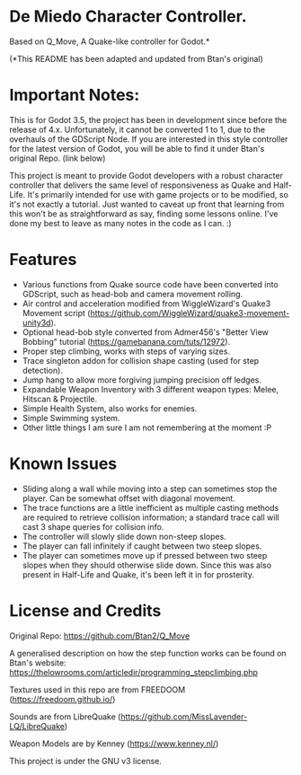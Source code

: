 # De Miedo Character Controller.
Based on Q_Move, A Quake-like controller for Godot.* 

(*This README has been adapted and updated from Btan's original)

# Important Notes:
This is for Godot 3.5, the project has been in development since before the release of 4.x. Unfortunately, it cannot be converted 1 to 1, due to the overhauls of the GDScript Node. If you are interested in this style controller for the latest version of Godot, you will be able to find it under Btan's original Repo. (link below)

This project is meant to provide Godot developers with a robust character controller that delivers the same level of responsiveness as Quake and Half-Life. It's primarily intended for use with game projects or to be modified, so it's not exactly a tutorial. Just wanted to caveat up front that learning from this won't be as straightforward as say, finding some lessons online. I've done my best to leave as many notes in the code as I can. :)

# Features
  - Various functions from Quake source code have been converted into GDScript, such as head-bob and camera movement rolling. 
  - Air control and acceleration modified from WiggleWizard's Quake3 Movement script (https://github.com/WiggleWizard/quake3-movement-unity3d).
  - Optional head-bob style converted from Admer456's "Better View Bobbing" tutorial (https://gamebanana.com/tuts/12972).
  - Proper step climbing, works with steps of varying sizes.
  - Trace singleton addon for collision shape casting (used for step detection).
  - Jump hang to allow more forgiving jumping precision off ledges.
  - Expandable Weapon Inventory with 3 different weapon types: Melee, Hitscan & Projectile.
  - Simple Health System, also works for enemies.
  - Simple Swimming system.
  - Other little things I am sure I am not remembering at the moment :P

# Known Issues
  - Sliding along a wall while moving into a step can sometimes stop the player. Can be somewhat offset with diagonal movement.
  - The trace functions are a little inefficient as multiple casting methods are required to retrieve collision information; a standard trace call will cast 3 shape queries for collision info.
  - The controller will slowly slide down non-steep slopes.
  - The player can fall infinitely if caught between two steep slopes.
  - The player can sometimes move up if pressed between two steep slopes when they should otherwise slide down. Since this was also present in Half-Life and Quake, it's been left it in for prosterity.


# License and Credits
Original Repo: https://github.com/Btan2/Q_Move

A generalised description on how the step function works can be found on Btan's website: https://thelowrooms.com/articledir/programming_stepclimbing.php

Textures used in this repo are from FREEDOOM (https://freedoom.github.io/)

Sounds are from LibreQuake (https://github.com/MissLavender-LQ/LibreQuake)

Weapon Models are by Kenney (https://www.kenney.nl/)

This project is under the GNU v3 license.

